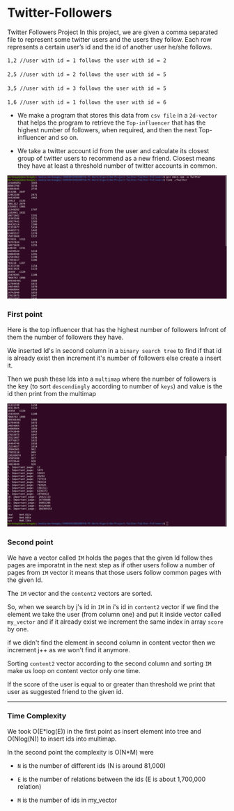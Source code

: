 # Twitter-Followers

Twitter Followers Project In this project, we are given a comma separated file to represent some twitter users and the users they follow. Each row represents a certain user’s id and the id of another user he/she follows.

```
1,2 //user with id = 1 follows the user with id = 2

2,5 //user with id = 2 follows the user with id = 5

3,5 //user with id = 3 follows the user with id = 5

1,6 //user with id = 1 follows the user with id = 6
```

- We make a program that stores this data from `csv file` in a `2d-vector ` that helps the program to retrieve the `Top-influencer` that has the highest number of followers, when required, and then the next Top-influencer and so on.

- We take a twitter account id from the user and calculate its closest group of twitter users to recommend as a new friend. Closest means they have at least a threshold number of twitter accounts in common.

![](Screenshot%20from%202022-05-24%2019-28-24.png)

### First point

Here is the top influencer that has the highest number of followers
Infront of them the number of followers they have.

We inserted Id's in second column in a `binary search tree` to find if that id is already exist then increment it's number of followers
else create a insert it.

Then we push these Ids into a `multimap` where the number of followers is the key (to sort `descendingly` according to number of `keys`)
and value is the id
then print from the multimap

![](Screenshot%20from%202022-05-24%2019-28-21.png)

### Second point

We have a vector called `IM` holds the pages that the given Id follow
thes pages are imporatnt in the next step
as if other users follow a number of pages from `IM` vector it means that those users follow common pages with the given Id.

The `IM` vector and the `content2` vectors are sorted.

So, when we search by j's id in `IM` in i's id in `content2` vector if we find the element we take the user (from column one) and put it inside vector called `my_vector` and if it already exist we increment the same index in array `score` by one.

if we didn't find the element in second column in content vector then we increment j++ as we won't find it anymore.

Sorting `content2` vector according to the second column and sorting `IM` make us loop on content vector only one time.

If the score of the user is equal to or greater than threshold we print that user as suggested friend to the given id.

---

### Time Complexity

We took O(E\*log(E)) in the first point as insert element into tree and
O(Nlog(N)) to insert ids into multimap.

In the second point the complexity is O(N\*M) were

- `N` is the number of different ids
  (N is around 81,000)

- `E` is the number of relations between the ids (E is about 1,700,000 relation)
- `M`  is the number of ids in my_vector
